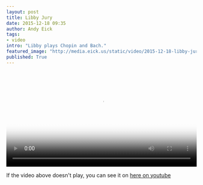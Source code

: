 ```yaml
---
layout: post
title: Libby Jury
date: 2015-12-18 09:35
author: Andy Eick
tags: 
- video
intro: "Libby plays Chopin and Bach."
featured_image: "http://media.eick.us/static/video/2015-12-18-libby-jury/libby-jury-poster.jpeg"
published: True
---
```

<video width='100%' src='http://media.eick.us/static/video/2015-12-18-libby-jury/libby-jury.m3u8' controls poster='http://media.eick.us/static/video/2015-12-18-libby-jury/libby-jury-poster.jpeg'></video>

If the video above doesn't play, you can see it on [here on youtube](https://youtu.be/qbFuU7Ov49o)